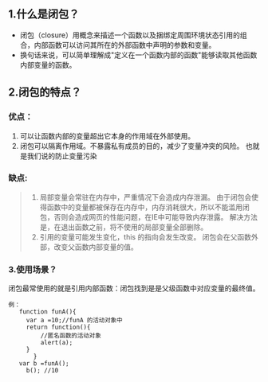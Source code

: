 ## 1.什么是闭包？
-  闭包（closure）用概念来描述一个函数以及捆绑定周围环境状态引用的组合，内部函数可以访问其所在的外部函数中声明的参数和变量。
- 换句话来说，可以简单理解成"定义在一个函数内部的函数"能够读取其他函数内部变量的函数。

## 2.闭包的特点？
### 优点：
1. 可以让函数内部的变量超出它本身的作用域在外部使用。
2. 闭包可以隔离作用域。不暴露私有成员的目的，减少了变量冲突的风险。
   也就是我们说的防止变量污染 
### 缺点: 
>1. 局部变量会常驻在内存中，严重情况下会造成内存泄漏。
    由于闭包会使得函数中的变量都被保存在内存中，内存消耗很大，所以不能滥用闭包，否则会造成网页的性能问题，在IE中可能导致内存泄露。
> 解决方法是，在退出函数之前，将不使用的局部变量全部删除。
>2. 引用的变量可能发生变化，this 的指向会发生改变。
     闭包会在父函数外部，改变父函数内部变量的值。

### 3.使用场景？
   闭包最常使用的就是引用内部函数：闭包找到是是父级函数中对应变量的最终值。
   ```
   例：
      function funA(){
        var a =10;//funA 的活动对象中
        return function(){
            //匿名函数的活动对象
            alert(a);
        }
          }
      var b =funA();
        b(); //10
   ```



